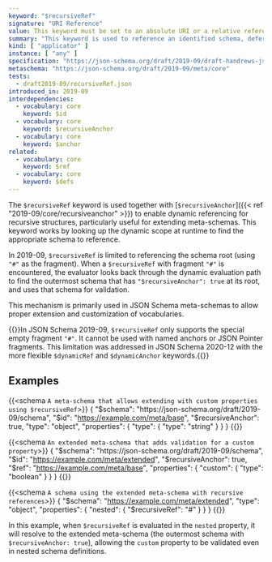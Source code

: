 ```yaml
---
keyword: "$recursiveRef"
signature: "URI Reference"
value: This keyword must be set to an absolute URI or a relative reference as defined by [RFC 3986](https://www.rfc-editor.org/info/rfc3986), where its fragment (if any) can consist of a JSON Pointer as defined by [RFC 6901](https://datatracker.ietf.org/doc/html/rfc6901)
summary: "This keyword is used to reference an identified schema, deferring the full resolution until runtime, at which point it is resolved each time it is encountered while evaluating an instance."
kind: [ "applicator" ]
instance: [ "any" ]
specification: "https://json-schema.org/draft/2019-09/draft-handrews-json-schema-02#rfc.section.8.2.4.2.1"
metaschema: "https://json-schema.org/draft/2019-09/meta/core"
tests:
  - draft2019-09/recursiveRef.json
introduced_in: 2019-09
interdependencies:
  - vocabulary: core
    keyword: $id
  - vocabulary: core
    keyword: $recursiveAnchor
  - vocabulary: core
    keyword: $anchor
related:
  - vocabulary: core
    keyword: $ref
  - vocabulary: core
    keyword: $defs
---
```


The `$recursiveRef` keyword is used together with [`$recursiveAnchor`]({{< ref
"2019-09/core/recursiveanchor" >}}) to enable dynamic referencing for recursive
structures, particularly useful for extending meta-schemas. This keyword works
by looking up the dynamic scope at runtime to find the appropriate schema to
reference.

In 2019-09, `$recursiveRef` is limited to referencing the schema root (using
`"#"` as the fragment). When a `$recursiveRef` with fragment `"#"` is
encountered, the evaluator looks back through the dynamic evaluation path to
find the outermost schema that has `"$recursiveAnchor": true` at its root, and
uses that schema for validation.

This mechanism is primarily used in JSON Schema meta-schemas to allow proper
extension and customization of vocabularies.

{{<common-pitfall>}}In JSON Schema 2019-09, `$recursiveRef` only supports the
special empty fragment `"#"`. It cannot be used with named anchors or JSON
Pointer fragments. This limitation was addressed in JSON Schema 2020-12 with
the more flexible `$dynamicRef` and `$dynamicAnchor` keywords.{{</common-pitfall>}}

## Examples

{{<schema `A meta-schema that allows extending with custom properties using $recursiveRef`>}}
{
  "$schema": "https://json-schema.org/draft/2019-09/schema",
  "$id": "https://example.com/meta/base",
  "$recursiveAnchor": true,
  "type": "object",
  "properties": {
    "type": { "type": "string" }
  }
}
{{</schema>}}

{{<schema `An extended meta-schema that adds validation for a custom property`>}}
{
  "$schema": "https://json-schema.org/draft/2019-09/schema",
  "$id": "https://example.com/meta/extended",
  "$recursiveAnchor": true,
  "$ref": "https://example.com/meta/base",
  "properties": {
    "custom": { "type": "boolean" }
  }
}
{{</schema>}}

{{<schema `A schema using the extended meta-schema with recursive references`>}}
{
  "$schema": "https://example.com/meta/extended",
  "type": "object",
  "properties": {
    "nested": { "$recursiveRef": "#" }
  }
}
{{</schema>}}

In this example, when `$recursiveRef` is evaluated in the `nested` property, it
will resolve to the extended meta-schema (the outermost schema with
`$recursiveAnchor: true`), allowing the `custom` property to be validated even
in nested schema definitions.